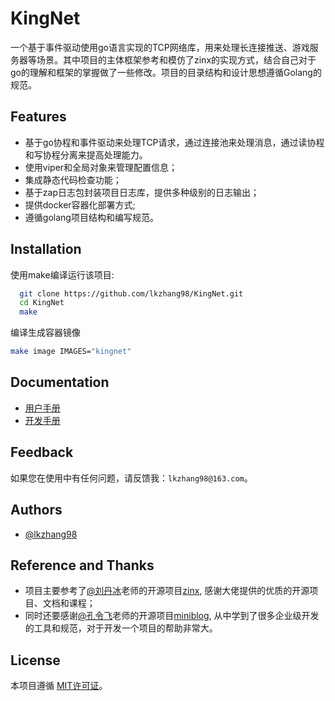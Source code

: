 
# KingNet

一个基于事件驱动使用go语言实现的TCP网络库，用来处理长连接推送、游戏服务器等场景。其中项目的主体框架参考和模仿了zinx的实现方式，结合自己对于go的理解和框架的掌握做了一些修改。项目的目录结构和设计思想遵循Golang的规范。

## Features

- 基于go协程和事件驱动来处理TCP请求，通过连接池来处理消息，通过读协程和写协程分离来提高处理能力。
- 使用viper和全局对象来管理配置信息；
- 集成静态代码检查功能；
- 基于zap日志包封装项目日志库，提供多种级别的日志输出；
- 提供docker容器化部署方式;
- 遵循golang项目结构和编写规范。

## Installation

使用make编译运行该项目:

```bash
  git clone https://github.com/lkzhang98/KingNet.git
  cd KingNet
  make
```

编译生成容器镜像

```bash
make image IMAGES="kingnet"
```

## Documentation

+ [用户手册](./docs/guide/zh-CN/README.md)
+ [开发手册](./docs/devel/zh-CN/README.md)


## Feedback

如果您在使用中有任何问题，请反馈我：`lkzhang98@163.com`。


## Authors

- [@lkzhang98](https://www.github.com/lkzhang98)


## Reference and Thanks

+ 项目主要参考了[@刘丹冰](https://github.com/aceld/)老师的开源项目[zinx](https://github.com/aceld/zinx), 感谢大佬提供的优质的开源项目、文档和课程；
+ 同时还要感谢[@孔令飞](https://github.com/marmotedu/)老师的开源项目[miniblog](https://github.com/marmotedu/miniblog), 从中学到了很多企业级开发的工具和规范，对于开发一个项目的帮助非常大。

## License

本项目遵循 [MIT许可证](https://opensource.org/licenses/MIT)。